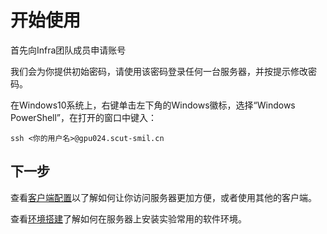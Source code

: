 # 开始使用

首先向Infra团队成员申请账号

我们会为你提供初始密码，请使用该密码登录任何一台服务器，并按提示修改密码。

在Windows10系统上，右键单击左下角的Windows徽标，选择“Windows PowerShell”，在打开的窗口中键入：
```
ssh <你的用户名>@gpu024.scut-smil.cn
```

## 下一步

查看[客户端配置](client-config.md)以了解如何让你访问服务器更加方便，或者使用其他的客户端。

查看[环境搭建](deps-install.md)了解如何在服务器上安装实验常用的软件环境。
